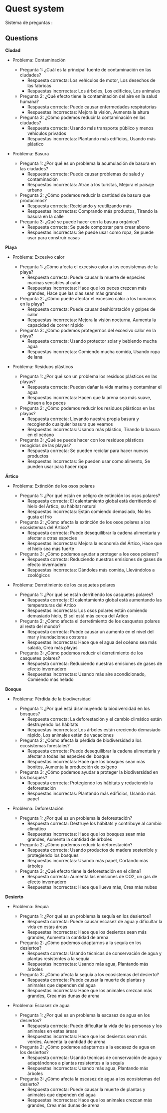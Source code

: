 
# Quest system

Sistema de preguntas :

## Questions

**Ciudad**

- Problema: Contaminación

    - Pregunta 1: ¿Cuál es la principal fuente de contaminación en las ciudades?
        - Respuesta correcta: Los vehículos de motor, Los desechos de las fabricas
        - Respuestas incorrectas: Los árboles, Los edificios, Los animales
    - Pregunta 2: ¿Qué efecto tiene la contaminación del aire en la salud humana?
        - Respuesta correcta: Puede causar enfermedades respiratorias
        - Respuestas incorrectas: Mejora la visión, Aumenta la altura
    - Pregunta 3: ¿Cómo podemos reducir la contaminación en las ciudades?
        - Respuesta correcta: Usando más transporte público y menos vehículos privados
        - Respuestas incorrectas: Plantando más edificios, Usando más plástico

- Problema: Basura
  
    - Pregunta 1: ¿Por qué es un problema la acumulación de basura en las ciudades?
        - Respuesta correcta: Puede causar problemas de salud y contaminación
        - Respuestas incorrectas: Atrae a los turistas, Mejora el paisaje urbano
    - Pregunta 2: ¿Cómo podemos reducir la cantidad de basura que producimos?
        - Respuesta correcta: Reciclando y reutilizando más
        - Respuestas incorrectas: Comprando más productos, Tirando la basura en la calle
    - Pregunta 3: ¿Qué se puede hacer con la basura orgánica?
        - Respuesta correcta: Se puede compostar para crear abono
        - Respuestas incorrectas: Se puede usar como ropa, Se puede usar para construir casas

**Playa**

- Problema: Excesivo calor

    - Pregunta 1: ¿Cómo afecta el excesivo calor a los ecosistemas de la playa?
        - Respuesta correcta: Puede causar la muerte de especies marinas sensibles al calor
        - Respuestas incorrectas: Hace que los peces crezcan más grandes, Hace que las olas sean más grandes
    - Pregunta 2: ¿Cómo puede afectar el excesivo calor a los humanos en la playa?
        - Respuesta correcta: Puede causar deshidratación y golpes de calor
        - Respuestas incorrectas: Mejora la visión nocturna, Aumenta la capacidad de correr rápido
    - Pregunta 3: ¿Cómo podemos protegernos del excesivo calor en la playa?
        - Respuesta correcta: Usando protector solar y bebiendo mucha agua
        - Respuestas incorrectas: Comiendo mucha comida, Usando ropa de lana

- Problema: Residuos plásticos

    - Pregunta 1: ¿Por qué son un problema los residuos plásticos en las playas?
        - Respuesta correcta: Pueden dañar la vida marina y contaminar el agua
        - Respuestas incorrectas: Hacen que la arena sea más suave, Atraen a los peces
    - Pregunta 2: ¿Cómo podemos reducir los residuos plásticos en las playas?
        - Respuesta correcta: Llevando nuestra propia basura y recogiendo cualquier basura que veamos
        - Respuestas incorrectas: Usando más plástico, Tirando la basura en el océano
    - Pregunta 3: ¿Qué se puede hacer con los residuos plásticos recogidos de las playas?
        - Respuesta correcta: Se pueden reciclar para hacer nuevos productos
        - Respuestas incorrectas: Se pueden usar como alimento, Se pueden usar para hacer ropa

**Ártico**

- Problema: Extinción de los osos polares

    - Pregunta 1: ¿Por qué están en peligro de extinción los osos polares?
        - Respuesta correcta: El calentamiento global está derritiendo el hielo del Ártico, su hábitat natural
        - Respuestas incorrectas: Están comiendo demasiado, No les gusta el frío
    - Pregunta 2: ¿Cómo afecta la extinción de los osos polares a los ecosistemas del Ártico?
        - Respuesta correcta: Puede desequilibrar la cadena alimentaria y afectar a otras especies
        - Respuestas incorrectas: Mejora la economía del Ártico, Hace que el hielo sea más fuerte
    - Pregunta 3: ¿Cómo podemos ayudar a proteger a los osos polares?
        - Respuesta correcta: Reduciendo nuestras emisiones de gases de efecto invernadero
        - Respuestas incorrectas: Dándoles más comida, Llevándolos a zoológicos

- Problema: Derretimiento de los casquetes polares

    - Pregunta 1: ¿Por qué se están derritiendo los casquetes polares?
        - Respuesta correcta: El calentamiento global está aumentando las temperaturas del Ártico
        - Respuestas incorrectas: Los osos polares están comiendo demasiado hielo, El sol está más cerca del Ártico
    - Pregunta 2: ¿Cómo afecta el derretimiento de los casquetes polares al resto del mundo?
        - Respuesta correcta: Puede causar un aumento en el nivel del mar y inundaciones costeras
        - Respuestas incorrectas: Hace que el agua del océano sea más salada, Crea más playas
    - Pregunta 3: ¿Cómo podemos reducir el derretimiento de los casquetes polares?
        - Respuesta correcta: Reduciendo nuestras emisiones de gases de efecto invernadero
        - Respuestas incorrectas: Usando más aire acondicionado, Comiendo más helado

**Bosque**

- Problema: Pérdida de la biodiversidad

    - Pregunta 1: ¿Por qué está disminuyendo la biodiversidad en los bosques?
        - Respuesta correcta: La deforestación y el cambio climático están destruyendo los hábitats
        - Respuestas incorrectas: Los árboles están creciendo demasiado rápido, Los animales están de vacaciones
    - Pregunta 2: ¿Cómo afecta la pérdida de biodiversidad a los ecosistemas forestales?
        - Respuesta correcta: Puede desequilibrar la cadena alimentaria y afectar a todas las especies del bosque
        - Respuestas incorrectas: Hace que los bosques sean más bonitos, Aumenta la producción de oxígeno
    - Pregunta 3: ¿Cómo podemos ayudar a proteger la biodiversidad en los bosques?
        - Respuesta correcta: Protegiendo los hábitats y reduciendo la deforestación
        - Respuestas incorrectas: Plantando más edificios, Usando más papel

- Problema: Deforestación

    - Pregunta 1: ¿Por qué es un problema la deforestación?
        - Respuesta correcta: Destruye los hábitats y contribuye al cambio climático
        - Respuestas incorrectas: Hace que los bosques sean más grandes, Aumenta la cantidad de árboles
    - Pregunta 2: ¿Cómo podemos reducir la deforestación?
        - Respuesta correcta: Usando productos de madera sostenible y protegiendo los bosques
        - Respuestas incorrectas: Usando más papel, Cortando más árboles
    - Pregunta 3: ¿Qué efecto tiene la deforestación en el clima?
        - Respuesta correcta: Aumenta las emisiones de CO2, un gas de efecto invernadero
        - Respuestas incorrectas: Hace que llueva más, Crea más nubes

**Desierto**

- Problema: Sequía

    - Pregunta 1: ¿Por qué es un problema la sequía en los desiertos?
        - Respuesta correcta: Puede causar escasez de agua y dificultar la vida en estas áreas
        - Respuestas incorrectas: Hace que los desiertos sean más grandes, Aumenta la cantidad de arena
    - Pregunta 2: ¿Cómo podemos adaptarnos a la sequía en los desiertos?
        - Respuesta correcta: Usando técnicas de conservación de agua y plantas resistentes a la sequía
        - Respuestas incorrectas: Usando más agua, Plantando más árboles
    - Pregunta 3: ¿Cómo afecta la sequía a los ecosistemas del desierto?
        - Respuesta correcta: Puede causar la muerte de plantas y animales que dependen del agua
        - Respuestas incorrectas: Hace que los animales crezcan más grandes, Crea más dunas de arena

- Problema: Escasez de agua

    - Pregunta 1: ¿Por qué es un problema la escasez de agua en los desiertos?
        - Respuesta correcta: Puede dificultar la vida de las personas y los animales en estas áreas
        - Respuestas incorrectas: Hace que los desiertos sean más verdes, Aumenta la cantidad de arena
    - Pregunta 2: ¿Cómo podemos adaptarnos a la escasez de agua en los desiertos?
        - Respuesta correcta: Usando técnicas de conservación de agua y adaptándonos a plantas resistentes a la sequía
        - Respuestas incorrectas: Usando más agua, Plantando más árboles
    - Pregunta 3: ¿Cómo afecta la escasez de agua a los ecosistemas del desierto?
        - Respuesta correcta: Puede causar la muerte de plantas y animales que dependen del agua
        - Respuestas incorrectas: Hace que los animales crezcan más grandes, Crea más dunas de arena
